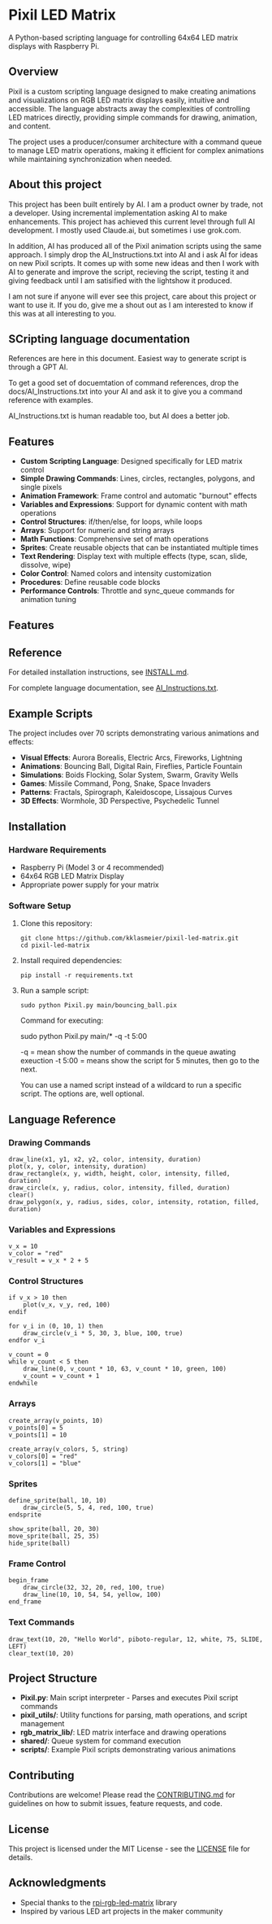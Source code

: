 # Pixil LED Matrix

A Python-based scripting language for controlling 64x64 LED matrix displays with Raspberry Pi.

## Overview

Pixil is a custom scripting language designed to make creating animations and visualizations on RGB LED matrix displays easily, intuitive and accessible. The language abstracts away the complexities of controlling LED matrices directly, providing simple commands for drawing, animation, and content.

The project uses a producer/consumer architecture with a command queue to manage LED matrix operations, making it efficient for complex animations while maintaining synchronization when needed.

## About this project
This project has been built entirely by AI. I am a product owner by trade, not a developer. Using incremental implementation asking AI to make enhancements. This project has achieved this current level through full AI development. I mostly used Claude.ai, but sometimes i use grok.com. 

In addition, AI has produced all of the Pixil animation scripts using the same approach. I simply drop the AI_Instructions.txt into AI and i ask AI for ideas on new Pixil scripts. It comes up with some new ideas and then I work with AI to generate and improve the script, recieving the script, testing it and giving feedback until I am satisified with the lightshow it produced.

I am not sure if anyone will ever see this project, care about this project or want to use it. If you do, give me a shout out as I am interested to know if this was at all interesting to you.

## SCripting language documentation
References are here in this document. Easiest way to generate script is through a GPT AI. 

To get a good set of docuemtation of command references, drop the docs/AI_Instructions.txt into your AI and ask it to give you a command reference with examples. 

AI_Instructions.txt is human readable too, but AI does a better job.


## Features

- **Custom Scripting Language**: Designed specifically for LED matrix control
- **Simple Drawing Commands**: Lines, circles, rectangles, polygons, and single pixels
- **Animation Framework**: Frame control and automatic "burnout" effects
- **Variables and Expressions**: Support for dynamic content with math operations
- **Control Structures**: if/then/else, for loops, while loops
- **Arrays**: Support for numeric and string arrays
- **Math Functions**: Comprehensive set of math operations
- **Sprites**: Create reusable objects that can be instantiated multiple times
- **Text Rendering**: Display text with multiple effects (type, scan, slide, dissolve, wipe)
- **Color Control**: Named colors and intensity customization
- **Procedures**: Define reusable code blocks
- **Performance Controls**: Throttle and sync_queue commands for animation tuning

## Features


## Reference
For detailed installation instructions, see [INSTALL.md](docs/INSTALL.md).

For complete language documentation, see [AI_Instructions.txt](docs/AI_Instructions.txt).

## Example Scripts

The project includes over 70 scripts demonstrating various animations and effects:

- **Visual Effects**: Aurora Borealis, Electric Arcs, Fireworks, Lightning
- **Animations**: Bouncing Ball, Digital Rain, Fireflies, Particle Fountain
- **Simulations**: Boids Flocking, Solar System, Swarm, Gravity Wells
- **Games**: Missile Command, Pong, Snake, Space Invaders
- **Patterns**: Fractals, Spirograph, Kaleidoscope, Lissajous Curves
- **3D Effects**: Wormhole, 3D Perspective, Psychedelic Tunnel

## Installation

### Hardware Requirements

- Raspberry Pi (Model 3 or 4 recommended)
- 64x64 RGB LED Matrix Display
- Appropriate power supply for your matrix

### Software Setup

1. Clone this repository:
   ```
   git clone https://github.com/kklasmeier/pixil-led-matrix.git
   cd pixil-led-matrix
   ```

2. Install required dependencies:
   ```
   pip install -r requirements.txt
   ```

3. Run a sample script:
   ```
   sudo python Pixil.py main/bouncing_ball.pix
   ```

    Command for executing: 

    sudo python Pixil.py main/* -q -t 5:00

    -q = mean show the number of commands in the queue awating exeuction
    -t 5:00 = means show the script for 5 minutes, then go to the next.

    You can use a named script instead of a wildcard to run a specific script. The options are, well optional.


## Language Reference

### Drawing Commands

```
draw_line(x1, y1, x2, y2, color, intensity, duration)
plot(x, y, color, intensity, duration)
draw_rectangle(x, y, width, height, color, intensity, filled, duration)
draw_circle(x, y, radius, color, intensity, filled, duration)
clear()
draw_polygon(x, y, radius, sides, color, intensity, rotation, filled, duration)
```

### Variables and Expressions

```
v_x = 10
v_color = "red"
v_result = v_x * 2 + 5
```

### Control Structures

```
if v_x > 10 then
    plot(v_x, v_y, red, 100)
endif

for v_i in (0, 10, 1) then
    draw_circle(v_i * 5, 30, 3, blue, 100, true)
endfor v_i

v_count = 0
while v_count < 5 then
    draw_line(0, v_count * 10, 63, v_count * 10, green, 100)
    v_count = v_count + 1
endwhile
```

### Arrays

```
create_array(v_points, 10)
v_points[0] = 5
v_points[1] = 10

create_array(v_colors, 5, string)
v_colors[0] = "red"
v_colors[1] = "blue"
```

### Sprites

```
define_sprite(ball, 10, 10)
    draw_circle(5, 5, 4, red, 100, true)
endsprite

show_sprite(ball, 20, 30)
move_sprite(ball, 25, 35)
hide_sprite(ball)
```

### Frame Control

```
begin_frame
    draw_circle(32, 32, 20, red, 100, true)
    draw_line(10, 10, 54, 54, yellow, 100)
end_frame
```

### Text Commands

```
draw_text(10, 20, "Hello World", piboto-regular, 12, white, 75, SLIDE, LEFT)
clear_text(10, 20)
```

## Project Structure

- **Pixil.py**: Main script interpreter - Parses and executes Pixil script commands
- **pixil_utils/**: Utility functions for parsing, math operations, and script management
- **rgb_matrix_lib/**: LED matrix interface and drawing operations
- **shared/**: Queue system for command execution
- **scripts/**: Example Pixil scripts demonstrating various animations

## Contributing

Contributions are welcome! Please read the [CONTRIBUTING.md](CONTRIBUTING.md) for guidelines on how to submit issues, feature requests, and code.

## License

This project is licensed under the MIT License - see the [LICENSE](LICENSE) file for details.

## Acknowledgments

- Special thanks to the [rpi-rgb-led-matrix](https://github.com/hzeller/rpi-rgb-led-matrix) library
- Inspired by various LED art projects in the maker community


